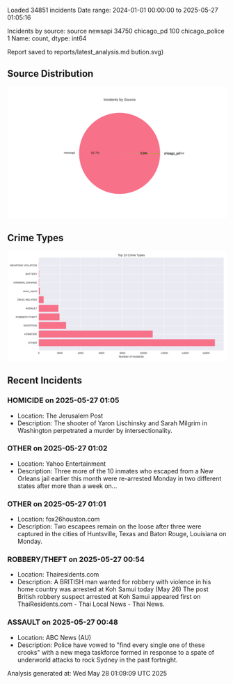 
Loaded 34851 incidents
Date range: 2024-01-01 00:00:00 to 2025-05-27 01:05:16

Incidents by source:
source
newsapi           34750
chicago_pd          100
chicago_police        1
Name: count, dtype: int64

Report saved to reports/latest_analysis.md
bution.svg)

## Source Distribution
![Source Distribution](images/source_distribution.svg)

## Crime Types
![Crime Types](images/crime_types.svg)

## Recent Incidents

### HOMICIDE on 2025-05-27 01:05
- Location: The Jerusalem Post
- Description: The shooter of Yaron Lischinsky and Sarah Milgrim in Washington perpetrated a murder by intersectionality.


### OTHER on 2025-05-27 01:02
- Location: Yahoo Entertainment
- Description: Three more of the 10 inmates who escaped from a New Orleans jail earlier this month were re-arrested Monday in two different states after more than a week on...


### OTHER on 2025-05-27 01:01
- Location: fox26houston.com
- Description: Two escapees remain on the loose after three were captured in the cities of Huntsville, Texas and Baton Rouge, Louisiana on Monday.


### ROBBERY/THEFT on 2025-05-27 00:54
- Location: Thairesidents.com
- Description: A BRITISH man wanted for robbery with violence in his home country was arrested at Koh Samui today (May 26)
The post British robbery suspect arrested at Koh Samui appeared first on ThaiResidents.com - Thai Local News - Thai News.


### ASSAULT on 2025-05-27 00:48
- Location: ABC News (AU)
- Description: Police have vowed to "find every single one of these crooks" with a new mega taskforce formed in response to a spate of underworld attacks to rock Sydney in the past fortnight.

Analysis generated at: Wed May 28 01:09:09 UTC 2025
